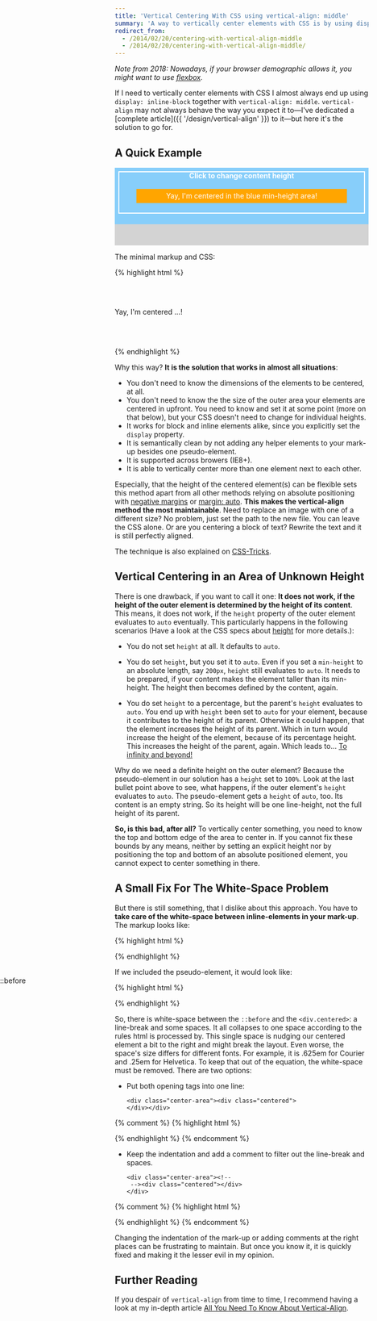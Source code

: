```yaml
---
title: 'Vertical Centering With CSS using vertical-align: middle'
summary: 'A way to vertically center elements with CSS is by using display: inline-block together with vertical-align: middle. This article explains how to do it, what its limits are and what to keep in mind when using this technique.'
redirect_from: 
  - /2014/02/20/centering-with-vertical-align-middle
  - /2014/02/20/centering-with-vertical-align-middle/
---
```


*Note from 2018: Nowadays, if your browser demographic allows it, you might want to use [flexbox](https://css-tricks.com/snippets/css/a-guide-to-flexbox/).*

If I need to vertically center elements with CSS I almost always end up using `display: inline-block` together with `vertical-align: middle`. `vertical-align` may not always behave the way you expect it to—I've dedicated a [complete article]({{ '/design/vertical-align' }}) to it—but here it's the solution to go for.

A Quick Example
---------------

<div id="example">
  <div class="full-area">
    <div class="container">
      <div class="center-area"><!--
        --><div class="centered">Yay, I'm centered in the blue min-height area!</div>
      </div>
      <div class="content">Click to change content height</div>
    </div>
  </div>
</div>

<style type="text/css">
  #example .container {
    min-height: 8em;
    position: relative;
    cursor: pointer;
  }
  #example .content {
    height: 6em;
  }
  #example .center-area {
    position: absolute;
    top: 0;
    bottom: 0;
    left: 0;
    right: 0;
  }
  #example .center-area:before {
    content: '';
    display: inline-block;
    vertical-align: middle;
    height: 100%;
  }
  #example .centered {
    display: inline-block;
    vertical-align: middle;
  }

  /*making it prettier*/
  #example .full-area {
    background: lightgrey;
    color: white;
    height: 11em;
  }
  #example .center-area {
    text-align: center;
  }
  #example .container {
    padding: .5em;
    box-sizing: border-box;
    background: lightskyblue;
    line-height: 1;
  }
  #example .content {
    margin: 0;
    border: 2px solid white;
    box-sizing: border-box;
    transition: height 2s;
    text-align: center;
    font-weight: bold;
  }
  #example .centered {
    background: orange;
    padding: .5em;
    width: 80%;
  }
</style>

<script>
  !function() {
    var example = document.getElementById('example');
    var container = example.getElementsByClassName('container')[0];
    var content = example.getElementsByClassName('content')[0];
  
    container.addEventListener('click', function() {
      if (content.style.height)
        content.style.height = null;
      else
        content.style.height = '10em';
    });
  }();
</script>

The minimal markup and CSS:

{% highlight html %}
<div class="container">
  <div class="center-area"><!--
    --><div class="centered">Yay, I'm centered ...!</div>
  </div>
  <div class="content">
    <!-- Some content defining the
         height of the container -->
  </div>
</div>

<style type="text/css">
  .container {
    min-height: 8em;
    position: relative; /* so center-area can
                           be positioned absolute */
  }
  .center-area {
    /* let it fill the whole container */
    position: absolute;
    top: 0;
    bottom: 0;
    left: 0;
    right: 0;
  }
  .center-area:before {
    content: '';
    display: inline-block;
    vertical-align: middle;
    height: 100%;
  }
  .centered {
    display: inline-block;
    vertical-align: middle;
  }
</style>
{% endhighlight %}

Why this way? **It is the solution that works in almost all situations**:

- You don't need to know the dimensions of the elements to be centered, at all.
- You don't need to know the the size of the outer area your elements are centered in upfront. You need to know and set it at some point (more on that below), but your CSS doesn't need to change for individual heights.
- It works for block and inline elements alike, since you explicitly set the `display` property.
- It is semantically clean by not adding any helper elements to your mark-up besides one pseudo-element.
- It is supported across browers (IE8+).
- It is able to vertically center more than one element next to each other.

Especially, that the height of the centered element(s) can be flexible sets this method apart from all other methods relying on absolute positioning with [negative margins](http://css-tricks.com/snippets/css/exactly-center-an-imagediv-horizontally-and-vertically/) or [margin: auto](http://coding.smashingmagazine.com/2013/08/09/absolute-horizontal-vertical-centering-css/). **This makes the vertical-align method the most maintainable**. Need to replace an image with one of a different size? No problem, just set the path to the new file. You can leave the CSS alone. Or are you centering a block of text? Rewrite the text and it is still perfectly aligned.

The technique is also explained on [CSS-Tricks](http://css-tricks.com/centering-in-the-unknown/).

Vertical Centering in an Area of Unknown Height
-----------------------------------------------
There is one drawback, if you want to call it one: **It does not work, if the height of the outer element is determined by the height of its content**. This means, it does not work, if the `height` property of the outer element evaluates to `auto` eventually. This particularly happens in the following scenarios (Have a look at the CSS specs about [height](http://www.w3.org/TR/CSS2/visudet.html#propdef-height) for more details.):

- You do not set `height` at all. It defaults to `auto`.

- You do set `height`, but you set it to `auto`. Even if you set a `min-height` to an absolute length, say `200px`, `height` still evaluates to `auto`. It needs to be prepared, if your content makes the element taller than its min-height. The height then becomes defined by the content, again.

- You do set `height` to a percentage, but the parent's `height` evaluates to `auto`. You end up with `height` been set to `auto` for your element, because it contributes to the height of its parent. Otherwise it could happen, that the element increases the height of its parent. Which in turn would increase the height of the element, because of its percentage height. This increases the height of the parent, again. Which leads to... [To infinity and beyond!](http://www.youtube.com/watch?v=2VSYmGSJtCA)

Why do we need a definite height on the outer element? Because the pseudo-element in our solution has a `height` set to `100%`. Look at the last bullet point above to see, what happens, if the outer element's `height` evaluates to `auto`. The pseudo-element gets a `height` of `auto`, too. Its content is an empty string. So its height will be one line-height, not the full height of its parent.

**So, is this bad, after all?** To vertically center something, you need to know the top and bottom edge of the area to center in. If you cannot fix these bounds by any means, neither by setting an explicit height nor by positioning the top and bottom of an absolute positioned element, you cannot expect to center something in there.

A Small Fix For The White-Space Problem
---------------------------------------
But there is still something, that I dislike about this approach. You have to **take care of the white-space between inline-elements in your mark-up**. The markup looks like:

{% highlight html %}
<div class="center-area">
  <div class="centered"></div>
</div>
{% endhighlight %}

If we included the pseudo-element, it would look like:

{% highlight html %}
<div class="center-area">::before
  <div class="centered"></div>
</div>
{% endhighlight %}

So, there is white-space between the `::before` and the `<div.centered>`: a line-break and some spaces. It all collapses to one space according to the rules html is processed by. This single space is nudging our centered element a bit to the right and might break the layout. Even worse, the space's size differs for different fonts. For example, it is .625em for Courier and .25em for Helvetica. To keep that out of the equation, the white-space must be removed. There are two options:

- Put both opening tags into one line:

  <div class="highlight"><pre><code class="language-html" data-lang="html"><span class="nt">&lt;div</span> <span class="na">class=</span><span class="s">"center-area"</span><span class="nt">&gt;&lt;div</span> <span class="na">class=</span><span class="s">"centered"</span><span class="nt">&gt;</span>
  <span class="nt">&lt;/div&gt;&lt;/div&gt;</span></code></pre></div>

{% comment %}
{% highlight html %}
<div class="center-area"><div class="centered">
</div></div>
{% endhighlight %}
{% endcomment %}

- Keep the indentation and add a comment to filter out the line-break and spaces.

  <div class="highlight"><pre><code class="language-html" data-lang="html"><span class="nt">&lt;div</span> <span class="na">class=</span><span class="s">"center-area"</span><span class="nt">&gt;</span><span class="c">&lt;!--</span>
  <span class="c"> --&gt;</span><span class="nt">&lt;div</span> <span class="na">class=</span><span class="s">"centered"</span><span class="nt">&gt;&lt;/div&gt;</span>
  <span class="nt">&lt;/div&gt;</span></code></pre></div>

{% comment %}
{% highlight html %}
<div class="center-area"><!--
 --><div class="centered"></div>
</div>
{% endhighlight %}
{% endcomment %}
  
Changing the indentation of the mark-up or adding comments at the right places can be frustrating to maintain. But once you know it, it is quickly fixed and making it the lesser evil in my opinion.

Further Reading
---------------
If you despair of `vertical-align` from time to time, I recommend having a look at my in-depth article [All You Need To Know About Vertical-Align](/design/vertical-align).
